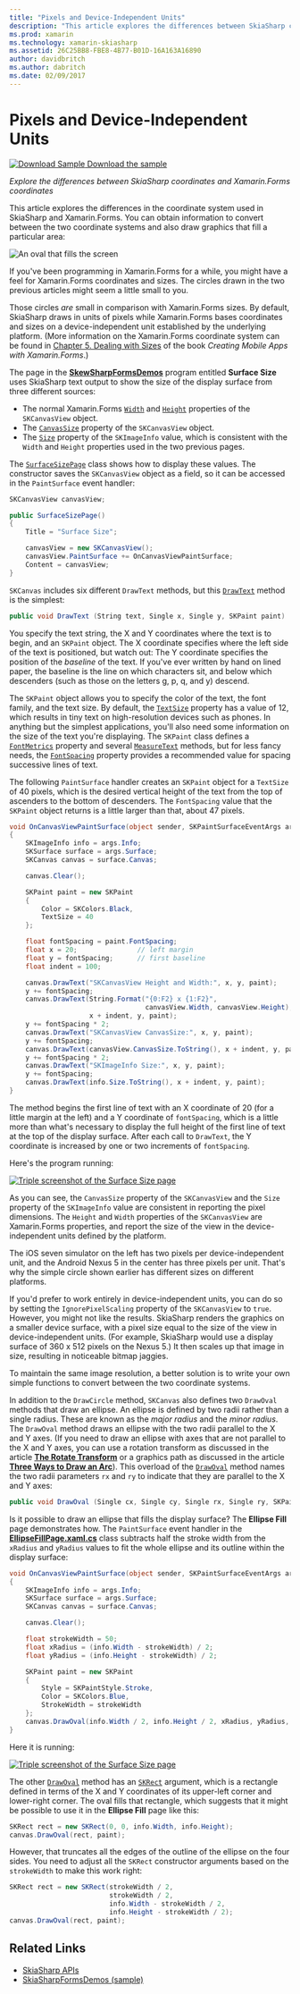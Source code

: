 ```yaml
---
title: "Pixels and Device-Independent Units"
description: "This article explores the differences between SkiaSharp coordinates and Xamarin.Forms coordinates, and demonstrates this with sample code."
ms.prod: xamarin
ms.technology: xamarin-skiasharp
ms.assetid: 26C25BB8-FBE8-4B77-B01D-16A163A16890
author: davidbritch
ms.author: dabritch
ms.date: 02/09/2017
---
```


# Pixels and Device-Independent Units

[![Download Sample](~/media/shared/download.png) Download the sample](https://developer.xamarin.com/samples/xamarin-forms/SkiaSharpForms/Demos/)

_Explore the differences between SkiaSharp coordinates and Xamarin.Forms coordinates_

This article explores the differences in the coordinate system used in SkiaSharp and Xamarin.Forms. You can obtain information to convert between the two coordinate systems and also draw graphics that fill a particular area:

![](pixels-images/screenfillexample.png "An oval that fills the screen")

If you've been programming in Xamarin.Forms for a while, you might have a feel for Xamarin.Forms coordinates and sizes. The circles drawn in the two previous articles might seem a little small to you.

Those circles *are* small in comparison with Xamarin.Forms sizes. By default, SkiaSharp draws in units of pixels while Xamarin.Forms bases coordinates and sizes on a device-independent unit established by the underlying platform. (More information on the Xamarin.Forms coordinate system can be found in [Chapter 5. Dealing with Sizes](~/xamarin-forms/creating-mobile-apps-xamarin-forms/summaries/chapter05.md) of the book *Creating Mobile Apps with Xamarin.Forms*.)

The page in the [**SkewSharpFormsDemos**](https://developer.xamarin.com/samples/xamarin-forms/SkiaSharpForms/Demos/)
program entitled **Surface Size** uses SkiaSharp text output to show the size of the display surface from three different sources:

- The normal Xamarin.Forms [`Width`](xref:Xamarin.Forms.VisualElement.Width) and [`Height`](xref:Xamarin.Forms.VisualElement.Height) properties of the `SKCanvasView` object.
- The [`CanvasSize`](xref:SkiaSharp.Views.Forms.SKCanvasView.CanvasSize) property of the `SKCanvasView` object.
- The [`Size`](xref:SkiaSharp.SKImageInfo.Size) property of the `SKImageInfo` value, which is consistent with the `Width` and `Height` properties used in the two previous pages.

The [`SurfaceSizePage`](https://github.com/xamarin/xamarin-forms-samples/blob/master/SkiaSharpForms/Demos/Demos/SkiaSharpFormsDemos/Basics/SurfaceSizePage.cs) class shows how to display these values. The constructor saves the `SKCanvasView` object as a field, so it can be accessed in the `PaintSurface` event handler:

```csharp
SKCanvasView canvasView;

public SurfaceSizePage()
{
    Title = "Surface Size";

    canvasView = new SKCanvasView();
    canvasView.PaintSurface += OnCanvasViewPaintSurface;
    Content = canvasView;
}
```

`SKCanvas` includes six different `DrawText` methods, but this [`DrawText`](xref:SkiaSharp.SKCanvas.DrawText(System.String,System.Single,System.Single,SkiaSharp.SKPaint)) method is the simplest:

```csharp
public void DrawText (String text, Single x, Single y, SKPaint paint)
```

You specify the text string, the X and Y coordinates where the text is to begin, and an `SKPaint` object. The X coordinate specifies where the left side of the text is positioned, but watch out: The Y coordinate specifies the position of the *baseline* of the text. If you've ever written by hand on lined paper, the baseline is the line on which characters sit, and below which descenders (such as those on the letters g, p, q, and y) descend.

The `SKPaint` object allows you to specify the color of the text, the font family, and the text size. By default, the [`TextSize`](xref:SkiaSharp.SKPaint.TextSize) property has a value of 12, which results in tiny text on high-resolution devices such as phones. In anything but the simplest applications, you'll also need some information on the size of the text you're displaying. The `SKPaint` class defines a [`FontMetrics`](xref:SkiaSharp.SKPaint.FontMetrics) property and several [`MeasureText`](xref:SkiaSharp.SKPaint.MeasureText(System.String)) methods, but for less fancy needs, the [`FontSpacing`](xref:SkiaSharp.SKPaint.FontSpacing) property provides a recommended value for spacing successive lines of text.

The following `PaintSurface` handler creates an `SKPaint` object for a `TextSize` of 40 pixels, which is the desired vertical height of the text from the top of ascenders to the bottom of descenders. The `FontSpacing` value that the `SKPaint` object returns is a little larger than that, about 47 pixels.

```csharp
void OnCanvasViewPaintSurface(object sender, SKPaintSurfaceEventArgs args)
{
    SKImageInfo info = args.Info;
    SKSurface surface = args.Surface;
    SKCanvas canvas = surface.Canvas;

    canvas.Clear();

    SKPaint paint = new SKPaint
    {
        Color = SKColors.Black,
        TextSize = 40
    };

    float fontSpacing = paint.FontSpacing;
    float x = 20;               // left margin
    float y = fontSpacing;      // first baseline
    float indent = 100;

    canvas.DrawText("SKCanvasView Height and Width:", x, y, paint);
    y += fontSpacing;
    canvas.DrawText(String.Format("{0:F2} x {1:F2}",
                                  canvasView.Width, canvasView.Height),
                    x + indent, y, paint);
    y += fontSpacing * 2;
    canvas.DrawText("SKCanvasView CanvasSize:", x, y, paint);
    y += fontSpacing;
    canvas.DrawText(canvasView.CanvasSize.ToString(), x + indent, y, paint);
    y += fontSpacing * 2;
    canvas.DrawText("SKImageInfo Size:", x, y, paint);
    y += fontSpacing;
    canvas.DrawText(info.Size.ToString(), x + indent, y, paint);
}
```

The method begins the first line of text with an X coordinate of 20 (for a little margin at the left) and a Y coordinate of `fontSpacing`, which is a little more than what's necessary to display the full height of the first line of text at the top of the display surface. After each call to `DrawText`, the Y coordinate is increased by one or two increments of `fontSpacing`.

Here's the program running:

[![](pixels-images/surfacesize-small.png "Triple screenshot of the Surface Size  page")](pixels-images/surfacesize-large.png#lightbox "Triple screenshot of the Surface Size  page")

As you can see, the `CanvasSize` property of the `SKCanvasView` and the `Size` property of the `SKImageInfo` value are consistent in reporting the pixel dimensions. The `Height` and `Width` properties of the `SKCanvasView` are Xamarin.Forms properties, and report the size of the view in the device-independent units defined by the platform.

The iOS seven simulator on the left has two pixels per device-independent unit, and the Android Nexus 5 in the center has three pixels per unit. That's why the simple circle shown earlier has different sizes on different platforms.

If you'd prefer to work entirely in device-independent units, you can do so by setting the `IgnorePixelScaling` property of the `SKCanvasView` to `true`. However, you might not like the results. SkiaSharp renders the graphics on a smaller device surface, with a pixel size equal to the size of the view in device-independent units. (For example, SkiaSharp would use a display surface of 360 x 512 pixels on the Nexus 5.) It then scales up that image in size, resulting in noticeable bitmap jaggies.

To maintain the same image resolution, a better solution is to write your own simple functions to convert between the two coordinate systems.

In addition to the `DrawCircle` method, `SKCanvas` also defines two `DrawOval` methods that draw an ellipse. An ellipse is defined by two radii rather than a single radius. These are known as the *major radius* and the *minor radius*. The `DrawOval` method draws an ellipse with the two radii parallel to the X and Y axes. (If you need to draw an ellipse with axes that are not parallel to the X and Y axes, you can use a rotation transform as discussed in the article [**The Rotate Transform**](../transforms/rotate.md) or a graphics path as discussed in the article [**Three Ways to Draw an Arc**](../curves/arcs.md)). This overload of the [`DrawOval`](xref:SkiaSharp.SKCanvas.DrawOval(System.Single,System.Single,System.Single,System.Single,SkiaSharp.SKPaint)) method names the two radii parameters `rx` and `ry` to indicate that they are parallel to the X and Y axes:

```csharp
public void DrawOval (Single cx, Single cy, Single rx, Single ry, SKPaint paint)
```

Is it possible to draw an ellipse that fills the display surface? The **Ellipse Fill** page demonstrates how. The `PaintSurface` event handler in the [**EllipseFillPage.xaml.cs**](https://github.com/xamarin/xamarin-forms-samples/blob/master/SkiaSharpForms/Demos/Demos/SkiaSharpFormsDemos/Basics/EllipseFillPage.xaml.cs) class subtracts half the stroke width from the `xRadius` and `yRadius` values to fit the whole ellipse and its outline within the display surface:

```csharp
void OnCanvasViewPaintSurface(object sender, SKPaintSurfaceEventArgs args)
{
    SKImageInfo info = args.Info;
    SKSurface surface = args.Surface;
    SKCanvas canvas = surface.Canvas;

    canvas.Clear();

    float strokeWidth = 50;
    float xRadius = (info.Width - strokeWidth) / 2;
    float yRadius = (info.Height - strokeWidth) / 2;

    SKPaint paint = new SKPaint
    {
        Style = SKPaintStyle.Stroke,
        Color = SKColors.Blue,
        StrokeWidth = strokeWidth
    };
    canvas.DrawOval(info.Width / 2, info.Height / 2, xRadius, yRadius, paint);
}
```

Here it is running:

[![](pixels-images/ellipsefill-small.png "Triple screenshot of the Surface Size  page")](pixels-images/ellipsefill-large.png#lightbox "Triple screenshot of the Surface Size  page")

The other [`DrawOval`](xref:SkiaSharp.SKCanvas.DrawOval(SkiaSharp.SKRect,SkiaSharp.SKPaint)) method has an [`SKRect`](xref:SkiaSharp.SKRect) argument, which is a rectangle defined in terms of the X and Y coordinates of its upper-left corner and lower-right corner. The oval fills that rectangle, which suggests that it might be possible to use it in the **Ellipse Fill** page like this:

```csharp
SKRect rect = new SKRect(0, 0, info.Width, info.Height);
canvas.DrawOval(rect, paint);
```

However, that truncates all the edges of the outline of the ellipse on the four sides. You need to adjust all the `SKRect` constructor arguments based on the `strokeWidth` to make this work right:

```csharp
SKRect rect = new SKRect(strokeWidth / 2,
                         strokeWidth / 2,
                         info.Width - strokeWidth / 2,
                         info.Height - strokeWidth / 2);
canvas.DrawOval(rect, paint);
```


## Related Links

- [SkiaSharp APIs](https://docs.microsoft.com/dotnet/api/skiasharp)
- [SkiaSharpFormsDemos (sample)](https://developer.xamarin.com/samples/xamarin-forms/SkiaSharpForms/Demos/)
